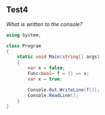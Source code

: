 ## Test4

*What is written to the console?*

```C#
using System;

class Program
{
    static void Main(string[] args)
    {
        var x = false;
        Func<bool> f = () => x;
        var x = true;

        Console.Out.WriteLine(f());
        Console.ReadLine();
    }
}
```
